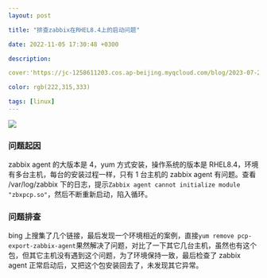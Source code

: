 ```yaml
---
layout: post

title: "排查zabbix在RHEL8.4上的启动问题"

date: 2022-11-05 17:30:48 +0300

description:  

cover:'https://jc-1258611203.cos.ap-beijing.myqcloud.com/blog/2023-07-27-%E6%88%AA%E5%B1%8F2023-07-27%20%E4%B8%8B%E5%8D%882.57.44.png'

color: rgb(222,315,333)

tags: [linux]
---
```


 ![](https://jc-1258611203.cos.ap-beijing.myqcloud.com/blog/2023-07-27-%E6%88%AA%E5%B1%8F2023-07-27%20%E4%B8%8B%E5%8D%882.57.44.png)

### 问题起因

zabbix agent 的大版本是 4，yum 方式安装，操作系统的版本是 RHEL8.4，环境有多台主机，每台的安装过程一样，只有 1 台主机的 zabbix agent 有问题。查看 /var/log/zabbix 下的日志，提示`Zabbix agent cannot initialize module "zbxpcp.so"`，然后不断重新启动，陷入循环。

### 问题排查

bing 上搜集了几个链接，最后发现一个环境相近的案例，直接`yum remove pcp-export-zabbix-agent`果然解决了问题，对比了一下其它几台主机，虽然也有这个包，但其它主机没有遇到这个问题，为了环境保持一致，最后检查了 zabbix agent 正常启动后，又把这个包安装回去了，未发现其它异常。
